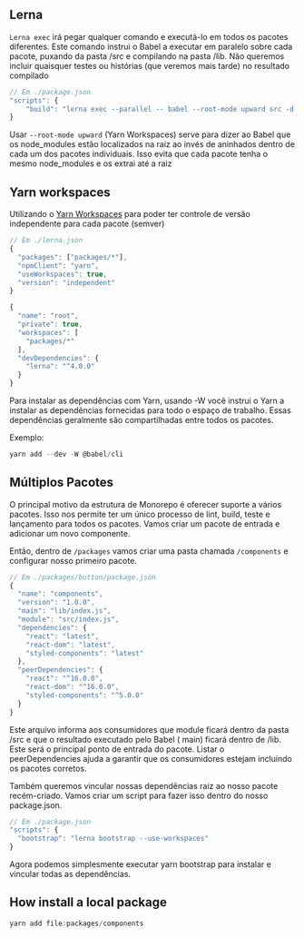 ## Lerna

`Lerna exec` irá pegar qualquer comando e executá-lo em todos os pacotes diferentes. Este comando instrui o Babel a executar em paralelo sobre cada pacote, puxando da pasta /src e compilando na pasta /lib. Não queremos incluir quaisquer testes ou histórias (que veremos mais tarde) no resultado compilado

```js
// Em ./package.json
"scripts": {
    "build": "lerna exec --parallel -- babel --root-mode upward src -d lib --ignore **/*.stories.js,**/*.spec.js"
}
```

Usar `--root-mode upward` (Yarn Workspaces) serve para dizer ao Babel que os node_modules estão localizados na raiz ao invés de aninhados dentro de cada um dos pacotes individuais. Isso evita que cada pacote tenha o mesmo node_modules e os extrai até a raiz

## Yarn workspaces

Utilizando o [Yarn Workspaces](https://classic.yarnpkg.com/lang/en/docs/workspaces/) para poder ter controle de versão independente para cada pacote (semver)

```js
// Em ./lerna.json
{
  "packages": ["packages/*"],
  "npmClient": "yarn",
  "useWorkspaces": true,
  "version": "independent"
}
```

```js
{
  "name": "root",
  "private": true,
  "workspaces": [
    "packages/*"
  ],
  "devDependencies": {
    "lerna": "^4.0.0"
  }
}
```

Para instalar as dependências com Yarn, usando -W você instrui o Yarn a instalar as dependências fornecidas para todo o espaço de trabalho. Essas dependências geralmente são compartilhadas entre todos os pacotes.

Exemplo:

```js
yarn add --dev -W @babel/cli
```

## Múltiplos Pacotes

O principal motivo da estrutura de Monorepo é oferecer suporte a vários pacotes. Isso nos permite ter um único processo de lint, build, teste e lançamento para todos os pacotes. Vamos criar um pacote de entrada e adicionar um novo componente.

Então, dentro de `/packages` vamos criar uma pasta chamada `/components` e configurar nosso primeiro pacote.

```js
// Em ./packages/button/package.json
{
  "name": "components",
  "version": "1.0.0",
  "main": "lib/index.js",
  "module": "src/index.js",
  "dependencies": {
    "react": "latest",
    "react-dom": "latest",
    "styled-components": "latest"
  },
  "peerDependencies": {
    "react": "^16.0.0",
    "react-dom": "^16.0.0",
    "styled-components": "^5.0.0"
  }
}
```

Este arquivo informa aos consumidores que module ficará dentro da pasta /src e que o resultado executado pelo Babel ( main) ficará dentro de /lib. Este será o principal ponto de entrada do pacote. Listar o peerDependencies ajuda a garantir que os consumidores estejam incluindo os pacotes corretos.

Também queremos vincular nossas dependências raiz ao nosso pacote recém-criado. Vamos criar um script para fazer isso dentro do nosso package.json.

```js
// Em ./package.json
"scripts": {
  "bootstrap": "lerna bootstrap --use-workspaces"
}

```

Agora podemos simplesmente executar yarn bootstrap para instalar e vincular todas as dependências.

## How install a local package

```js
yarn add file:packages/components
```
